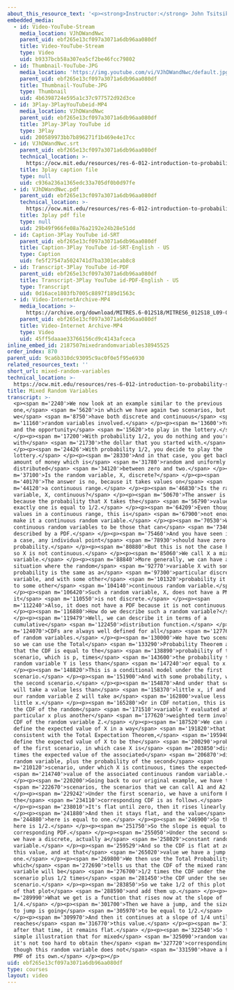 ```yaml
---
about_this_resource_text: '<p><strong>Instructor:</strong> John Tsitsiklis</p>'
embedded_media:
  - id: Video-YouTube-Stream
    media_location: VJhDWandNwc
    parent_uid: ebf265e13cf097a3071a6db96aa080df
    title: Video-YouTube-Stream
    type: Video
    uid: b9337bcb58a307ea5cf2be46fcc79802
  - id: Thumbnail-YouTube-JPG
    media_location: 'https://img.youtube.com/vi/VJhDWandNwc/default.jpg'
    parent_uid: ebf265e13cf097a3071a6db96aa080df
    title: Thumbnail-YouTube-JPG
    type: Thumbnail
    uid: 4b6398724e595a1c37c977572d92d3ce
  - id: 3Play-3PlayYouTubeid-MP4
    media_location: VJhDWandNwc
    parent_uid: ebf265e13cf097a3071a6db96aa080df
    title: 3Play-3Play YouTube id
    type: 3Play
    uid: 200589973bb7b896271f1b469e4e17cc
  - id: VJhDWandNwc.srt
    parent_uid: ebf265e13cf097a3071a6db96aa080df
    technical_location: >-
      https://ocw.mit.edu/resources/res-6-012-introduction-to-probability-spring-2018/part-i-the-fundamentals/mixed-random-variables/VJhDWandNwc.srt
    title: 3play caption file
    type: null
    uid: c936a236a1365edc33a705df0b0d97fe
  - id: VJhDWandNwc.pdf
    parent_uid: ebf265e13cf097a3071a6db96aa080df
    technical_location: >-
      https://ocw.mit.edu/resources/res-6-012-introduction-to-probability-spring-2018/part-i-the-fundamentals/mixed-random-variables/VJhDWandNwc.pdf
    title: 3play pdf file
    type: null
    uid: 29b49f966fe08a76a2192e24b28e51dd
  - id: Caption-3Play YouTube id-SRT
    parent_uid: ebf265e13cf097a3071a6db96aa080df
    title: Caption-3Play YouTube id-SRT-English - US
    type: Caption
    uid: fe5f27547a5024741d7ba3301ecab8c8
  - id: Transcript-3Play YouTube id-PDF
    parent_uid: ebf265e13cf097a3071a6db96aa080df
    title: Transcript-3Play YouTube id-PDF-English - US
    type: Transcript
    uid: 0d16ace1803fb7005c8897f189d1563c
  - id: Video-InternetArchive-MP4
    media_location: >-
      https://archive.org/download/MITRES.6-012S18/MITRES6_012S18_L09-06_300k.mp4
    parent_uid: ebf265e13cf097a3071a6db96aa080df
    title: Video-Internet Archive-MP4
    type: Video
    uid: 45ff5daaae33766156cd9c4143afceca
inline_embed_id: 2187507mixedrandomvariables38945525
order_index: 870
parent_uid: 9ca6b310dc93095c9ac0f0e5f95e6930
related_resources_text: ''
short_url: mixed-random-variables
technical_location: >-
  https://ocw.mit.edu/resources/res-6-012-introduction-to-probability-spring-2018/part-i-the-fundamentals/mixed-random-variables
title: Mixed Random Variables
transcript: >-
  <p><span m='2240'>We now look at an example similar to the previous
  one,</span> <span m='5620'>in which we have again two scenarios, but in which
  we</span> <span m='8750'>have both discrete and continuous</span> <span
  m='11160'>random variables involved.</span> </p><p><span m='13600'>You have $1
  and the opportunity</span> <span m='15620'>to play in the lottery.</span>
  </p><p><span m='17200'>With probability 1/2, you do nothing and you're left
  with</span> <span m='21730'>the dollar that you started with.</span>
  </p><p><span m='24426'>With probability 1/2, you decide to play the
  lottery.</span> </p><p><span m='28330'>And in that case, you get back an
  amount of money which is</span> <span m='31780'>random and uniformly
  distributed</span> <span m='34120'>between zero and two.</span> </p><p><span
  m='37100'>Is the random variable, X, discrete?</span> </p><p><span
  m='40170'>The answer is no, because it takes values on</span> <span
  m='44120'>a continuous range.</span> </p><p><span m='46830'>Is the random
  variable, X, continuous?</span> </p><p><span m='50670'>The answer is no,
  because the probability that X takes the</span> <span m='56790'>value of
  exactly one is equal to 1/2.</span> </p><p><span m='64209'>Even though X takes
  values in a continuous range, this is</span> <span m='67900'>not enough to
  make it a continuous random variable.</span> </p><p><span m='70530'>We defined
  continuous random variables to be those that can</span> <span m='73460'>be
  described by a PDF.</span> </p><p><span m='75460'>And you have seen it in such
  a case, any individual point</span> <span m='78930'>should have zero
  probability.</span> </p><p><span m='80880'>But this is not the case here, and
  so X is not continuous.</span> </p><p><span m='85060'>We call X a mixed random
  variable.</span> </p><p><span m='88840'>More generally, we can have a
  situation where the random</span> <span m='92770'>variable X with some
  probability is the same as a</span> <span m='97300'>particular discrete random
  variable, and with some other</span> <span m='101320'>probability it is equal
  to some other</span> <span m='104140'>continuous random variable.</span>
  </p><p><span m='106420'>Such a random variable, X, does not have a PMF because
  it</span> <span m='110550'>is not discrete.</span> </p><p><span
  m='112240'>Also, it does not have a PDF because it is not continuous.</span>
  </p><p><span m='116880'>How do we describe such a random variable?</span>
  </p><p><span m='119479'>Well, we can describe it in terms of a
  cumulative</span> <span m='122450'>distribution function.</span> </p><p><span
  m='124070'>CDFs are always well defined for all</span> <span m='127760'>kinds
  of random variables.</span> </p><p><span m='130000'>We have two scenarios, and
  so we can use the Total</span> <span m='133290'>Probability Theorem and write
  that the CDF is equal to the</span> <span m='138890'>probability of the first
  scenario, which is p, times</span> <span m='143600'>the probability that the
  random variable Y is less than</span> <span m='147240'>or equal to x.</span>
  </p><p><span m='148820'>This is a conditional model under the first
  scenario.</span> </p><p><span m='151900'>And with some probability, we have
  the second scenario.</span> </p><p><span m='154870'>And under that scenario, X
  will take a value less than</span> <span m='158370'>little x, if and only if
  our random variable Z will take a</span> <span m='162800'>value less than
  little x.</span> </p><p><span m='165280'>Or in CDF notation, this is p times
  the CDF of the random</span> <span m='171510'>variable Y evaluated at this
  particular x plus another</span> <span m='177620'>weighted term involving the
  CDF of the random variable Z.</span> </p><p><span m='187520'>We can also
  define the expected value of X in a way</span> <span m='191820'>that is
  consistent with the Total Expectation Theorem,</span> <span m='195940'>namely
  define the expected value of X to be the</span> <span m='200290'>probability
  of the first scenario, in which case X is</span> <span m='203850'>discrete
  times the expected value of the associated</span> <span m='206870'>discrete
  random variable, plus the probability of the second</span> <span
  m='210120'>scenario, under which X is continuous, times the expected</span>
  <span m='214740'>value of the associated continuous random variable.</span>
  </p><p><span m='220200'>Going back to our original example, we have two</span>
  <span m='222670'>scenarios, the scenarios that we can call A1 and A2.</span>
  </p><p><span m='229242'>Under the first scenario, we have a uniform PDF, and
  the</span> <span m='234110'>corresponding CDF is as follows.</span>
  </p><p><span m='238010'>It's flat until zero, then it rises linearly.</span>
  </p><p><span m='241880'>And then it stays flat, and the value</span> <span
  m='244880'>here is equal to one.</span> </p><p><span m='246900'>So the slope
  here is 1/2.</span> </p><p><span m='251750'>So the slope is equal to the
  corresponding PDF.</span> </p><p><span m='255050'>Under the second scenario,
  we have a discrete, actually a</span> <span m='258029'>constant random
  variable.</span> </p><p><span m='259529'>And so the CDF is flat at zero until
  this value, and at that</span> <span m='265020'>value we have a jump equal to
  one.</span> </p><p><span m='269800'>We then use the Total Probability Theorem,
  which</span> <span m='272690'>tells us that the CDF of the mixed random
  variable will be</span> <span m='276700'>1/2 times the CDF under the first
  scenario plus 1/2 times</span> <span m='281450'>the CDF under the second
  scenario.</span> </p><p><span m='283850'>So we take 1/2 of this plot and 1/2
  of that plot</span> <span m='288590'>and add them up.</span> </p><p><span
  m='289990'>What we get is a function that rises now at the slope of
  1/4.</span> </p><p><span m='301700'>Then we have a jump, and the size of that
  to jump is going</span> <span m='305970'>to be equal to 1/2.</span>
  </p><p><span m='309970'>And then it continues at a slope of 1/4 until it
  reaches</span> <span m='316770'>this value.</span> </p><p><span m='317470'>And
  after that time, it remains flat.</span> </p><p><span m='322540'>So this is a
  simple illustration that for mixed</span> <span m='325090'>random variables
  it's not too hard to obtain the</span> <span m='327720'>corresponding CDF even
  though this random variable does not</span> <span m='331590'>have a PDF or a
  PMF of its own.</span> </p><p></p>
uid: ebf265e13cf097a3071a6db96aa080df
type: courses
layout: video
---
```

